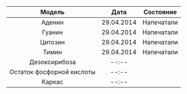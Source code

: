 | Модель       |  Дата    | Состояние  |
|:------------:|:--------:|:----------:|
|Аденин        |29.04.2014|Напечатали  |
|Гуанин        |29.04.2014|Напечатали  |
|Цитозин       |29.04.2014|Напечатали  |
|Тимин         |29.04.2014|Напечатали  |
|Дезоксирибоза |--:--     |            |
|Остаток фосфорной кислоты|--:--|      |
|Каркас        |--:--     |            |

